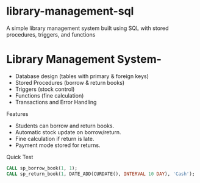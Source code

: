 # library-management-sql
A simple library management system built using SQL with stored procedures, triggers, and functions
# Library Management System-
- Database design (tables with primary & foreign keys)
- Stored Procedures (borrow & return books)
- Triggers (stock control)
- Functions (fine calculation)
- Transactions and Error Handling

 Features
- Students can borrow and return books.
- Automatic stock update on borrow/return.
- Fine calculation if return is late.
- Payment mode stored for returns.

 Quick Test
```sql
CALL sp_borrow_book(1, 1);
CALL sp_return_book(1, DATE_ADD(CURDATE(), INTERVAL 10 DAY), 'Cash');
